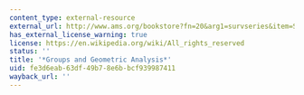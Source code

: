 ```yaml
---
content_type: external-resource
external_url: http://www.ams.org/bookstore?fn=20&arg1=survseries&item=SURV-83
has_external_license_warning: true
license: https://en.wikipedia.org/wiki/All_rights_reserved
status: ''
title: '*Groups and Geometric Analysis*'
uid: fe3d6eab-63df-49b7-8e6b-bcf939987411
wayback_url: ''
---
```

